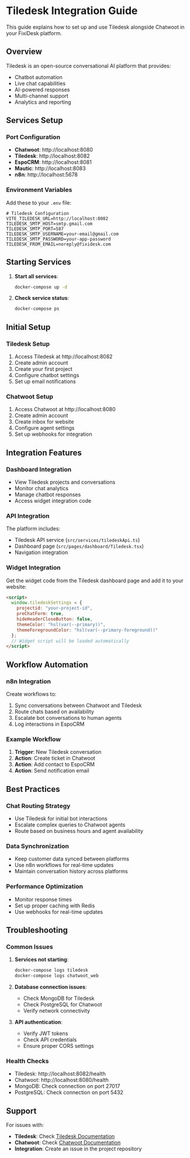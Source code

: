 # Tiledesk Integration Guide

This guide explains how to set up and use Tiledesk alongside Chatwoot in your FixiDesk platform.

## Overview

Tiledesk is an open-source conversational AI platform that provides:
- Chatbot automation
- Live chat capabilities
- AI-powered responses
- Multi-channel support
- Analytics and reporting

## Services Setup

### Port Configuration
- **Chatwoot**: http://localhost:8080
- **Tiledesk**: http://localhost:8082
- **EspoCRM**: http://localhost:8081
- **Mautic**: http://localhost:8083
- **n8n**: http://localhost:5678

### Environment Variables

Add these to your `.env` file:

```env
# Tiledesk Configuration
VITE_TILEDESK_URL=http://localhost:8082
TILEDESK_SMTP_HOST=smtp.gmail.com
TILEDESK_SMTP_PORT=587
TILEDESK_SMTP_USERNAME=your-email@gmail.com
TILEDESK_SMTP_PASSWORD=your-app-password
TILEDESK_FROM_EMAIL=noreply@fixidesk.com
```

## Starting Services

1. **Start all services**:
   ```bash
   docker-compose up -d
   ```

2. **Check service status**:
   ```bash
   docker-compose ps
   ```

## Initial Setup

### Tiledesk Setup
1. Access Tiledesk at http://localhost:8082
2. Create admin account
3. Create your first project
4. Configure chatbot settings
5. Set up email notifications

### Chatwoot Setup
1. Access Chatwoot at http://localhost:8080
2. Create admin account
3. Create inbox for website
4. Configure agent settings
5. Set up webhooks for integration

## Integration Features

### Dashboard Integration
- View Tiledesk projects and conversations
- Monitor chat analytics
- Manage chatbot responses
- Access widget integration code

### API Integration
The platform includes:
- Tiledesk API service (`src/services/tiledeskApi.ts`)
- Dashboard page (`src/pages/dashboard/Tiledesk.tsx`)
- Navigation integration

### Widget Integration
Get the widget code from the Tiledesk dashboard page and add it to your website:

```html
<script>
  window.tiledeskSettings = {
    projectid: "your-project-id",
    preChatForm: true,
    hideHeaderCloseButton: false,
    themeColor: "hsl(var(--primary))",
    themeForegroundColor: "hsl(var(--primary-foreground))"
  };
  // Widget script will be loaded automatically
</script>
```

## Workflow Automation

### n8n Integration
Create workflows to:
1. Sync conversations between Chatwoot and Tiledesk
2. Route chats based on availability
3. Escalate bot conversations to human agents
4. Log interactions in EspoCRM

### Example Workflow
1. **Trigger**: New Tiledesk conversation
2. **Action**: Create ticket in Chatwoot
3. **Action**: Add contact to EspoCRM
4. **Action**: Send notification email

## Best Practices

### Chat Routing Strategy
- Use Tiledesk for initial bot interactions
- Escalate complex queries to Chatwoot agents
- Route based on business hours and agent availability

### Data Synchronization
- Keep customer data synced between platforms
- Use n8n workflows for real-time updates
- Maintain conversation history across platforms

### Performance Optimization
- Monitor response times
- Set up proper caching with Redis
- Use webhooks for real-time updates

## Troubleshooting

### Common Issues

1. **Services not starting**:
   ```bash
   docker-compose logs tiledesk
   docker-compose logs chatwoot_web
   ```

2. **Database connection issues**:
   - Check MongoDB for Tiledesk
   - Check PostgreSQL for Chatwoot
   - Verify network connectivity

3. **API authentication**:
   - Verify JWT tokens
   - Check API credentials
   - Ensure proper CORS settings

### Health Checks
- Tiledesk: http://localhost:8082/health
- Chatwoot: http://localhost:8080/health
- MongoDB: Check connection on port 27017
- PostgreSQL: Check connection on port 5432

## Support

For issues with:
- **Tiledesk**: Check [Tiledesk Documentation](https://docs.tiledesk.com)
- **Chatwoot**: Check [Chatwoot Documentation](https://docs.chatwoot.com)
- **Integration**: Create an issue in the project repository